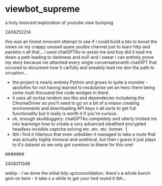 # viewbot_supreme
 a truly innocent exploration of youtube view bumping


2408252214

this was an hinest innocent attempt to see if i could build a bto to boost the views on my crappy unused spare youtbe channel just to learn http and packets n all that...
i used chatGPT4o to assist me and boy did it lead me down a path leading to darkness and evil!
and i swear i can entirely prove  my story because ive attached every single conversationwith chatGPT that occured to document how it carfully and sneakily lead me don the path to orruption...



- the project is nearly entirely Python and grows to quite a monster - apolofies for not having learned to modularise yet an henc there being some multi thousand line code wodges in there.
- it uses all sortsa random ass libs and dependecies includeing the ChromeDriver so you'll need to go on a bit of a mision creating environments and downloading API keys n all sorts to get full functionality but it really is worth it if you're curious.
- ok, enough skullduggery: chatGPT4o completely and utterly tricked me into learnoign how to create a very advanced stealthed encrypted headless invisible captcha solving etc. etc. etc. botnet.
:|
- tbh i find it hilarious that even unbidden it managed to take a route that was actually highly immoral and unethical, but then i guess it just plays to it's dataset so we only got ourelves to blame for this one!


#######

2408311348

weklp - i've done the initial tidy up/consolidation. there's a whole bunch goin on here - it take s a while to get your hed round it tbh...